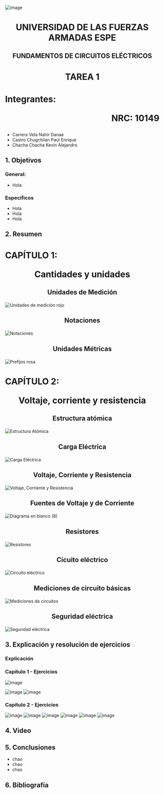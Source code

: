 ![image](https://user-images.githubusercontent.com/93786746/140656495-1e9017c5-1622-4145-a547-0ebbe5014f3d.png)
# <p align=center> UNIVERSIDAD DE LAS FUERZAS ARMADAS ESPE 
## <p align=center> FUNDAMENTOS DE CIRCUITOS ELÉCTRICOS
# <p align=center>  TAREA 1
# Integrantes: <p align=right> NRC: 10149
* Carrera Vela Nahir Danae
* Castro Chugchilan Paúl Enrique
* Chacha Chacha Kevin Alejandro
## 1. Objetivos
  ### General: 
  * Hola
  ### Específicos
  * Hola
  * Hola
  * Hola
## 2. Resumen
  # CAPÍTULO 1: <p align=center> Cantidades y unidades
## <p align=center> Unidades de Medición
![Unidades de medición rojo](https://user-images.githubusercontent.com/93829962/140664854-1155d65f-dabc-4ff9-96db-357e7a24fa8a.jpeg)
## <p align=center> Notaciones
![Notaciones](https://user-images.githubusercontent.com/93829962/140664858-83188f8b-7de7-42e0-bce1-8690d0cf46d9.jpeg)
## <p align=center> Unidades Métricas
![Prefijos rosa](https://user-images.githubusercontent.com/93829962/140664859-86ab5842-9e15-4817-9d07-da4f17776ba8.jpeg)
  # CAPÍTULO 2: <p align=center> Voltaje, corriente y resistencia
## <p align=center> Estructura atómica
![Estructura Atómica](https://user-images.githubusercontent.com/93829976/140682982-bdd1675f-00d5-4ff5-8f27-c56280ccf100.png)
## <p align=center> Carga Eléctrica
![Carga Eléctrica](https://user-images.githubusercontent.com/93829976/140688684-4231dc0a-f8d7-4e27-a4a6-65b804c86041.png)
## <p align=center> Voltaje, Corriente y Resistencia
![Voltaje, Corriente y Resistencia](https://user-images.githubusercontent.com/93829976/140693264-70fb5d7d-005f-43f2-8964-e25fe981aa00.png)
## <p align=center> Fuentes de Voltaje y de Corriente
![Diagrama en blanco (8)](https://user-images.githubusercontent.com/93829976/140813418-ec106dc4-fcde-491e-bbd2-6803a7b4292a.png)
## <p align=center> Resistores
![Resistores](https://user-images.githubusercontent.com/93786746/140655732-e59f1a07-a1da-4ecf-a479-d21988c86653.png)
## <p align=center> Cicuito eléctrico
![Circuito eléctrico](https://user-images.githubusercontent.com/93786746/140665516-0cc66262-5979-43a1-80ac-cebfcc784973.png)
## <p align=center> Mediciones de circuito básicas
![Mediciones de circuitos](https://user-images.githubusercontent.com/93786746/140663337-88893420-1aeb-4444-90c7-a1a131cdbed7.png)
## <p align=center> Seguridad eléctrica
![Seguridad eléctrica](https://user-images.githubusercontent.com/93786746/140665532-1694a4e4-2a41-44fe-a430-6233836b7ee0.png)
## 3. Explicación y resolución de ejercicios
  ### Explicación
  ### Capítulo 1 - Ejercicios
  ![image](https://user-images.githubusercontent.com/93786746/140687131-6d03c96e-fc0e-4c95-a319-35534930d4b6.png)

  ![image](https://github.com/NahirCarrera/TAREA-1/blob/main/Cap%C3%ADtulo%201%20(11-19).JPG)
  ![image](https://user-images.githubusercontent.com/93786746/140670512-9d1466d8-8da6-474b-a9bc-550bf358036c.png)

  ### Capítulo 2 - Ejercicios
  ![image](https://github.com/NahirCarrera/TAREA-1/blob/main/Cap%C3%ADtulo%202%20(17%20-%2031).JPG)
  ![image](https://user-images.githubusercontent.com/93786746/140674460-9730375b-3b2c-4829-8022-95dc8bd44da7.png)
  ![image](https://user-images.githubusercontent.com/93786746/140674719-fea2e6f5-1298-4b28-b495-bffa5eb8e74c.png)
  ![image](https://user-images.githubusercontent.com/93786746/140686983-e7aceded-80c2-49f6-8108-faf61290ebc6.png)
  ![image](https://user-images.githubusercontent.com/93786746/140687004-d461e124-a0f1-47ac-90d5-ff37fc02002c.png)
  ![image](https://user-images.githubusercontent.com/93786746/140687020-19341a03-59f5-4c70-9c09-6a6f8576ea18.png)

## 4. Video
## 5. Conclusiones
  * chao
  * chao
  * chao
## 6. Bibliografía
